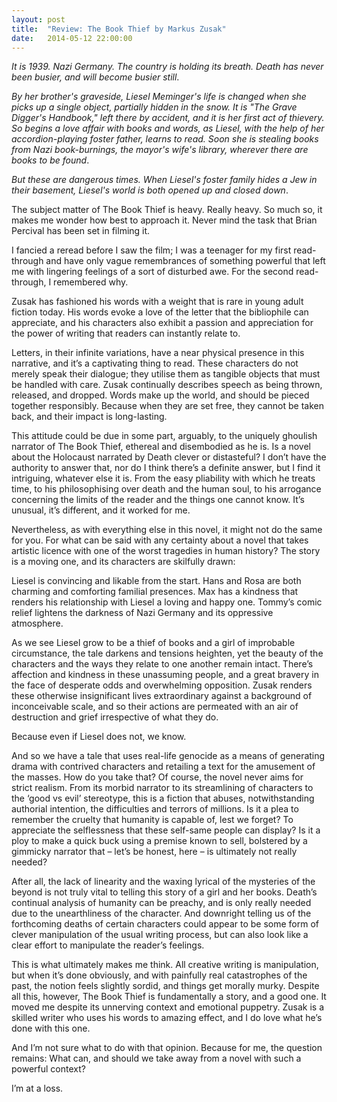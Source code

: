 ```yaml
---
layout: post
title:  "Review: The Book Thief by Markus Zusak"
date:   2014-05-12 22:00:00
---
```


*It is 1939. Nazi Germany. The country is holding its breath. Death has never been busier, and will become busier still*.

*By her brother's graveside, Liesel Meminger's life is changed when she picks up a single object, partially hidden in the snow. It is "The Grave Digger's Handbook," left there by accident, and it is her first act of thievery. So begins a love affair with books and words, as Liesel, with the help of her accordion-playing foster father, learns to read. Soon she is stealing books from Nazi book-burnings, the mayor's wife's library, wherever there are books to be found*.

*But these are dangerous times. When Liesel's foster family hides a Jew in their basement, Liesel's world is both opened up and closed down*.

The subject matter of The Book Thief is heavy. Really heavy. So much so, it makes me wonder how best to approach it. Never mind the task that Brian Percival has been set in filming it. 

I fancied a reread before I saw the film; I was a teenager for my first read-through and have only vague remembrances of something powerful that left me with lingering feelings of a sort of disturbed awe. For the second read-through, I remembered why.

Zusak has fashioned his words with a weight that is rare in young adult fiction today. His words evoke a love of the letter that the bibliophile can appreciate, and his characters also exhibit a passion and appreciation for the power of writing that readers can instantly relate to.

Letters, in their infinite variations, have a near physical presence in this narrative, and it’s a captivating thing to read. These characters do not merely speak their dialogue; they utilise them as tangible objects that must be handled with care. Zusak continually describes speech as being thrown, released, and dropped. Words make up the world, and should be pieced together responsibly. Because when they are set free, they cannot be taken back, and their impact is long-lasting.

This attitude could be due in some part, arguably, to the uniquely ghoulish narrator of The Book Thief, ethereal and disembodied as he is. Is a novel about the Holocaust narrated by Death clever or distasteful? I don’t have the authority to answer that, nor do I think there’s a definite answer, but I find it intriguing, whatever else it is. From the easy pliability with which he treats time, to his philosophising over death and the human soul, to his arrogance concerning the limits of the reader and the things one cannot know. It’s unusual, it’s different, and it worked for me. 

Nevertheless, as with everything else in this novel, it might not do the same for you. For what can be said with any certainty about a novel that takes artistic licence with one of the worst tragedies in human history? The story is a moving one, and its characters are skilfully drawn:

Liesel is convincing and likable from the start. Hans and Rosa are both charming and comforting familial presences. Max has a kindness that renders his relationship with Liesel a loving and happy one. Tommy’s comic relief lightens the darkness of Nazi Germany and its oppressive atmosphere.

As we see Liesel grow to be a thief of books and a girl of improbable circumstance, the tale darkens and tensions heighten, yet the beauty of the characters and the ways they relate to one another remain intact. There’s affection and kindness in these unassuming people, and a great bravery in the face of desperate odds and overwhelming opposition. Zusak renders these otherwise insignificant lives extraordinary against a background of inconceivable scale, and so their actions are permeated with an air of destruction and grief irrespective of what they do.

Because even if Liesel does not, we know. 

And so we have a tale that uses real-life genocide as a means of generating drama with contrived characters and retailing a text for the amusement of the masses. How do you take that? Of course, the novel never aims for strict realism. From its morbid narrator to its streamlining of characters to the ‘good vs evil’ stereotype, this is a fiction that abuses, notwithstanding authorial intention, the difficulties and terrors of millions. Is it a plea to remember the cruelty that humanity is capable of, lest we forget? To appreciate the selflessness that these self-same people can display? Is it a ploy to make a quick buck using a premise known to sell, bolstered by a gimmicky narrator that – let’s be honest, here – is ultimately not really needed?

After all, the lack of linearity and the waxing lyrical of the mysteries of the beyond is not truly vital to telling this story of a girl and her books. Death’s continual analysis of humanity can be preachy, and is only really needed due to the unearthliness of the character. And downright telling us of the forthcoming deaths of certain characters could appear to be some form of clever manipulation of the usual writing process, but can also look like a clear effort to manipulate the reader’s feelings.

This is what ultimately makes me think. All creative writing is manipulation, but when it’s done obviously, and with painfully real catastrophes of the past, the notion feels slightly sordid, and things get morally murky. 
Despite all this, however, The Book Thief is fundamentally a story, and a good one. It moved me despite its unnerving context and emotional puppetry. Zusak is a skilled writer who uses his words to amazing effect, and I do love what he’s done with this one.

And I’m not sure what to do with that opinion. Because for me, the question remains: What can, and should we take away from a novel with such a powerful context?

I’m at a loss.



